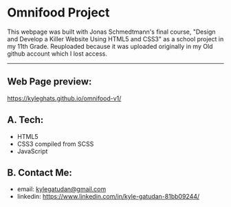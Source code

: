 Omnifood Project
===================
This webpage was built with Jonas Schmedtmann's final course, "Design and Develop a Killer Website Using HTML5 and CSS3" as a school project in my 11th Grade. Reuploaded because it was uploaded originally in my Old github account which I lost access.
- - - -

## Web Page preview: ##

 https://kyleghats.github.io/omnifood-v1/
 

## A. Tech: ## 

- HTML5
- CSS3 compiled from SCSS
- JavaScript

## B. Contact Me: ## 

* email: kylegatudan@gmail.com
* linkedin: https://www.linkedin.com/in/kyle-gatudan-81bb09244/
